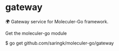 # gateway

🌍 Gateway service for Moleculer-Go framework.

Get the moleculer-go module

 $ go get github.com/saringk/moleculer-go/gateway
